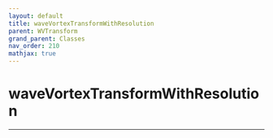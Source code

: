 ```yaml
---
layout: default
title: waveVortexTransformWithResolution
parent: WVTransform
grand_parent: Classes
nav_order: 210
mathjax: true
---
```


#  waveVortexTransformWithResolution




---

